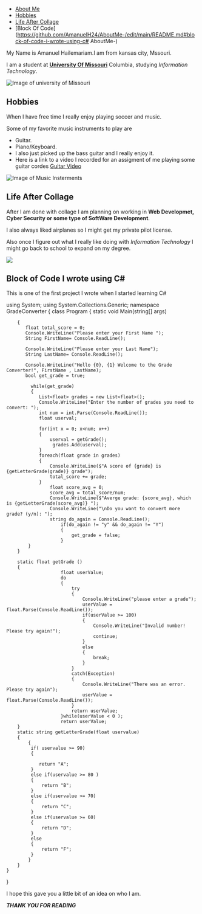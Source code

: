 - [About Me](https://github.com/AmanuelH24/AboutMe-/edit/main/README.md#aboutme-)
- [Hobbies](https://github.com/AmanuelH24/AboutMe-/edit/main/README.md#hobbies)
- [Life After Collage](https://github.com/AmanuelH24/AboutMe-/edit/main/README.md#life-after-collage)
- [Block Of Code](https://github.com/AmanuelH24/AboutMe-/edit/main/README.md#block-of-code-i-wrote-using-c# AboutMe-)

My Name is Amanuel Hailemariam.I am from kansas city, Mssouri. 

I am a student at [**University Of Missouri**](https://missouri.edu/) Columbia, 
studying *Information Technology*.

![Image of university of Missouri](https://www.thesecu.com/wp-content/uploads/2015/06/05-Campus_Aerial-2017-960x540.jpg "University of Missouri Campus")



## Hobbies 
When I have free time I really enjoy playing soccer and music. 

Some of my favorite music instruments to play are

- Guitar. 
- Piano/Keyboard. 
- I also just picked up the bass guitar and I really enjoy it. 
- Here is a link to a video I recorded for an assigment of me playing some guitar cordes [Guitar Video](https://vimeo.com/747376459)

![Image of Music Insterments](https://previews.123rf.com/images/osaba/osaba1606/osaba160600635/58043424-selective-focus-microphone-and-blur-musical-equipment-guitar-bass-drum-piano-background-.jpg)




## Life After Collage 

After I am done with collage I am planning on working in **Web Developmet, Cyber Security or some type of SoftWare Development**. 

I also always liked airplanes so I might get my private pilot license.

Also once I figure out what I really like doing with *Information Technology* I might go back to school to expand on my degree. 

![](https://www.seriun.co.uk/wp-content/uploads/2022/03/Seriun-IT-The-real-cost-of-not-investing-in-Cyber-Security.jpg)




## Block of Code I wrote using C#

This is one of the first project I wrote when I started learning C#

using System;
using System.Collections.Generic;
namespace GradeConverter
{
    class Program
    {
        static void Main(string[] args)

        {  
           float total_score = 0;
           Console.WriteLine("Please enter your First Name ");
           String FirstName= Console.ReadLine();

           Console.WriteLine("Please enter your Last Name");
           String LastName= Console.ReadLine();

           Console.WriteLine("Hello {0}, {1} Welcome to the Grade Converter!", FirstName , LastName);
           bool get_grade = true;

             while(get_grade) 
             {
                List<float> grades = new List<float>(); 
                Console.WriteLine("Enter the number of grades you need to convert: "); 
                int num = int.Parse(Console.ReadLine());
                float userval;
                
                for(int x = 0; x<num; x++)
                {
                    userval = getGrade();
                     grades.Add(userval);
                }
                foreach(float grade in grades)
                {
                    Console.WriteLine($"A score of {grade} is {getLetterGrade(grade)} grade"); 
                    total_score += grade;
                }
                    float score_avg = 0;
                    score_avg = total_score/num;
                    Console.WriteLine($"Averge grade: {score_avg}, which is {getLetterGrade(score_avg)} ");
                    Console.WriteLine("\nDo you want to convert more grade? (y/n): ");
                    string do_again = Console.ReadLine();
                        if(do_again != "y" && do_again != "Y")
                        {
                            get_grade = false;
                        }
            }       
        }

        static float getGrade ()
        {
                        float userValue;
                        do
                        {
                            try
                            {
                                Console.WriteLine("please enter a grade");
                                userValue = float.Parse(Console.ReadLine());
                                if(userValue >= 100)
                                {
                                    Console.WriteLine("Invalid number! Please try again!");
                                    continue;
                                }
                                else
                                {
                                    break;
                                }
                            }
                            catch(Exception)
                            {
                                Console.WriteLine("There was an error. Please try again");
                                userValue = float.Parse(Console.ReadLine());
                            }
                            return userValue;
                        }while(userValue < 0 );
                        return userValue; 
        }
        static string getLetterGrade(float uservalue)
        {
            {
             if( uservalue >= 90)
             {
             
                return "A";
             }
             else if(uservalue >= 80 )
             {
                 return "B";
             }
             else if(uservalue >= 70)
             {
                 return "C";
             }
             else if(uservalue >= 60)
             {
                 return "D";
             }
             else 
             {
                 return "F";
             }
            }
        }
    }   
}


I hope this gave you a little bit of an idea on who I am. 

***THANK YOU FOR READING***

